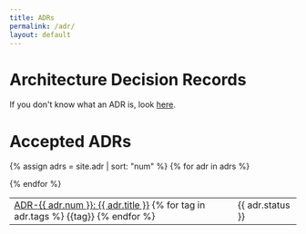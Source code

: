 ```yaml
---
title: ADRs
permalink: /adr/
layout: default
---
```


<link rel="stylesheet" href="/css/adr.css">

# Architecture Decision Records

If you don't know what an ADR is, look [here](/about/#architecture-decision-records-adr).

# Accepted ADRs

<table>
{% assign adrs = site.adr | sort: "num" %}
{% for adr in adrs %}

  <tr>
    <td>
      <a href="{{ adr.num | escape }}/">ADR-{{ adr.num }}: {{ adr.title }}</a>
      {% for tag in adr.tags %}
      <span class="tag">{{tag}}</span>
      {% endfor %}
    </td>
    <td>
      {{ adr.status }}
    </td>
  </tr>

{% endfor %}
</table>

<!-- # ADRs in elaboration

<table>
{% for adr in site.adrs %}
{% if adr.status == 'Proposed' or adr.status == 'In progress' or adr.status == 'In review' %}
  <tr>
    <td>
      <a href="{{ adr.url }}">ADR-{{ adr.num }}: {{ adr.name }}</a>
    </td>
    <td>
      {{ adr.status }}
    </td>
  </tr>
{% endif} %}
{% endfor %}
</table> -->



